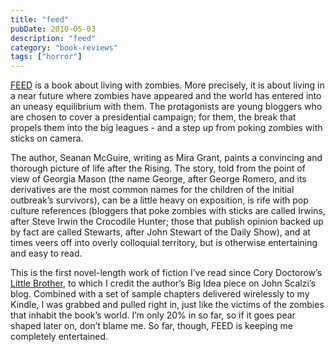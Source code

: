 ```yaml
---
title: "feed"
pubDate: 2010-05-03
description: "feed"
category: "book-reviews"
tags: ["horror"]
---
```


[FEED](http://www.amazon.com/gp/product/0316081051?ie=UTF8&tag=seizethedav0c-20&linkCode=as2&camp=1789&creative=390957&creativeASIN=0316081051) is a book about living with zombies. More precisely, it is about living in a near future where zombies have appeared and the world has entered into an uneasy equilibrium with them. The protagonists are young bloggers who are chosen to cover a presidential campaign; for them, the break that propels them into the big leagues - and a step up from poking zombies with sticks on camera.

The author, Seanan McGuire, writing as Mira Grant, paints a convincing and thorough picture of life after the Rising. The story, told from the point of view of Georgia Mason (the name George, after George Romero, and its derivatives are the most common names for the children of the initial outbreak’s survivors), can be a little heavy on exposition, is rife with pop culture references (bloggers that poke zombies with sticks are called Irwins, after Steve Irwin the Crocodile Hunter; those that publish opinion backed up by fact are called Stewarts, after John Stewart of the Daily Show), and at times veers off into overly colloquial territory, but is otherwise entertaining and easy to read.

This is the first novel-length work of fiction I’ve read since Cory Doctorow’s [Little Brother](http://www.amazon.com/gp/product/0765323117?ie=UTF8&tag=seizethedav0c-20&linkCode=as2&camp=1789&creative=390957&creativeASIN=0765323117), to which I credit the author’s Big Idea piece on John Scalzi’s blog. Combined with a set of sample chapters delivered wirelessly to my Kindle, I was grabbed and pulled right in, just like the victims of the zombies that inhabit the book’s world. I’m only 20% in so far, so if it goes pear shaped later on, don’t blame me. So far, though, FEED is keeping me completely entertained.
